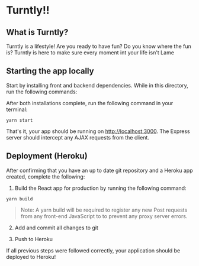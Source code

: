 # Turntly!!

## What is Turntly?

Turntly is a lifestyle! Are you ready to have fun? Do you know where the fun is? Turntly is here to make sure every moment int your life isn't Lame

## Starting the app locally

Start by installing front and backend dependencies. While in this directory, run the following commands:


After both installations complete, run the following command in your terminal:

```
yarn start
```

That's it, your app should be running on <http://localhost:3000>. The Express server should intercept any AJAX requests from the client.

## Deployment (Heroku)

After confirming that you have an up to date git repository and a Heroku app created, complete the following:

1. Build the React app for production by running the following command:

```
yarn build
```
> Note: A yarn build will be required to register any new Post requests from any front-end JavaScript to to prevent any proxy server errors.

2. Add and commit all changes to git

3. Push to Heroku

If all previous steps were followed correctly, your application should be deployed to Heroku!
